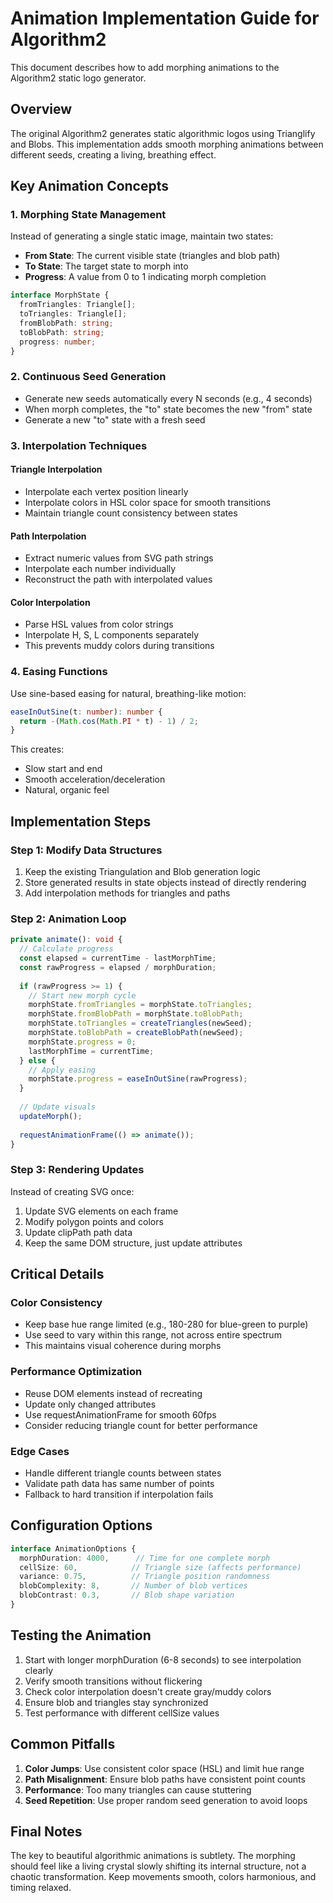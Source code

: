 # Animation Implementation Guide for Algorithm2

This document describes how to add morphing animations to the Algorithm2 static logo generator.

## Overview

The original Algorithm2 generates static algorithmic logos using Trianglify and Blobs. This implementation adds smooth morphing animations between different seeds, creating a living, breathing effect.

## Key Animation Concepts

### 1. Morphing State Management

Instead of generating a single static image, maintain two states:
- **From State**: The current visible state (triangles and blob path)
- **To State**: The target state to morph into
- **Progress**: A value from 0 to 1 indicating morph completion

```typescript
interface MorphState {
  fromTriangles: Triangle[];
  toTriangles: Triangle[];
  fromBlobPath: string;
  toBlobPath: string;
  progress: number;
}
```

### 2. Continuous Seed Generation

- Generate new seeds automatically every N seconds (e.g., 4 seconds)
- When morph completes, the "to" state becomes the new "from" state
- Generate a new "to" state with a fresh seed

### 3. Interpolation Techniques

#### Triangle Interpolation
- Interpolate each vertex position linearly
- Interpolate colors in HSL color space for smooth transitions
- Maintain triangle count consistency between states

#### Path Interpolation
- Extract numeric values from SVG path strings
- Interpolate each number individually
- Reconstruct the path with interpolated values

#### Color Interpolation
- Parse HSL values from color strings
- Interpolate H, S, L components separately
- This prevents muddy colors during transitions

### 4. Easing Functions

Use sine-based easing for natural, breathing-like motion:
```typescript
easeInOutSine(t: number): number {
  return -(Math.cos(Math.PI * t) - 1) / 2;
}
```

This creates:
- Slow start and end
- Smooth acceleration/deceleration
- Natural, organic feel

## Implementation Steps

### Step 1: Modify Data Structures

1. Keep the existing Triangulation and Blob generation logic
2. Store generated results in state objects instead of directly rendering
3. Add interpolation methods for triangles and paths

### Step 2: Animation Loop

```typescript
private animate(): void {
  // Calculate progress
  const elapsed = currentTime - lastMorphTime;
  const rawProgress = elapsed / morphDuration;
  
  if (rawProgress >= 1) {
    // Start new morph cycle
    morphState.fromTriangles = morphState.toTriangles;
    morphState.fromBlobPath = morphState.toBlobPath;
    morphState.toTriangles = createTriangles(newSeed);
    morphState.toBlobPath = createBlobPath(newSeed);
    morphState.progress = 0;
    lastMorphTime = currentTime;
  } else {
    // Apply easing
    morphState.progress = easeInOutSine(rawProgress);
  }
  
  // Update visuals
  updateMorph();
  
  requestAnimationFrame(() => animate());
}
```

### Step 3: Rendering Updates

Instead of creating SVG once:
1. Update SVG elements on each frame
2. Modify polygon points and colors
3. Update clipPath path data
4. Keep the same DOM structure, just update attributes

## Critical Details

### Color Consistency
- Keep base hue range limited (e.g., 180-280 for blue-green to purple)
- Use seed to vary within this range, not across entire spectrum
- This maintains visual coherence during morphs

### Performance Optimization
- Reuse DOM elements instead of recreating
- Update only changed attributes
- Use requestAnimationFrame for smooth 60fps
- Consider reducing triangle count for better performance

### Edge Cases
- Handle different triangle counts between states
- Validate path data has same number of points
- Fallback to hard transition if interpolation fails

## Configuration Options

```typescript
interface AnimationOptions {
  morphDuration: 4000,      // Time for one complete morph
  cellSize: 60,            // Triangle size (affects performance)
  variance: 0.75,          // Triangle position randomness
  blobComplexity: 8,       // Number of blob vertices
  blobContrast: 0.3,       // Blob shape variation
}
```

## Testing the Animation

1. Start with longer morphDuration (6-8 seconds) to see interpolation clearly
2. Verify smooth transitions without flickering
3. Check color interpolation doesn't create gray/muddy colors
4. Ensure blob and triangles stay synchronized
5. Test performance with different cellSize values

## Common Pitfalls

1. **Color Jumps**: Use consistent color space (HSL) and limit hue range
2. **Path Misalignment**: Ensure blob paths have consistent point counts
3. **Performance**: Too many triangles can cause stuttering
4. **Seed Repetition**: Use proper random seed generation to avoid loops

## Final Notes

The key to beautiful algorithmic animations is subtlety. The morphing should feel like a living crystal slowly shifting its internal structure, not a chaotic transformation. Keep movements smooth, colors harmonious, and timing relaxed.